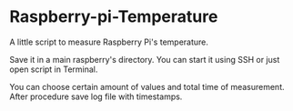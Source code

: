 # Raspberry-pi-Temperature
A little script to measure Raspberry Pi's temperature.


Save it in a main raspberry's directory. You can start it using SSH or just open script in Terminal.

You can choose certain amount of values and total time of measurement.
After procedure save log file with timestamps. 
